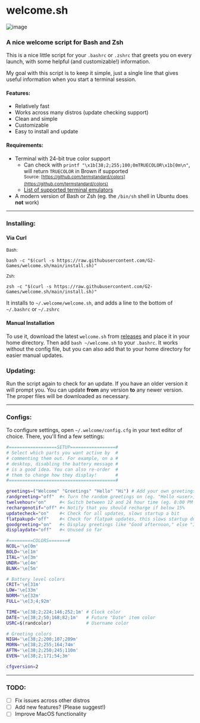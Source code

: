 # welcome.sh
![image](https://user-images.githubusercontent.com/72430668/190891298-c08c8ad8-9270-4549-b3ae-85e48ae2748b.png)

### A nice welcome script for Bash and Zsh
This is a nice little script for your `.bashrc` or `.zshrc` that greets you on every launch, with some helpful (and customizable!) information.

My goal with this script is to keep it simple, just a single line that gives useful information when you start a terminal session.

#### Features:
- Relatively fast
- <span title="Please let me know of other things to support!">Works across many distros (update checking support)</span>
- Clean and simple
- Customizable
- Easy to install and update

#### Requirements:
- Terminal with 24-bit true color support
  - Can check with `printf "\x1b[38;2;255;100;0mTRUECOLOR\x1b[0m\n"`, will return `TRUECOLOR` in Brown if supported<br>
  <sup>Source: [https://github.com/termstandard/colors](https://github.com/termstandard/colors)</sup>
  - [List of supported terminal emulators](https://github.com/termstandard/colors#truecolor-support-in-output-devices)
- A modern version of Bash or Zsh (eg. the `/bin/sh` shell in Ubuntu does **not** work)
<hr>

### Installing:
#### Via Curl
<sub>Bash:</sub>
```
bash -c "$(curl -s https://raw.githubusercontent.com/G2-Games/welcome.sh/main/install.sh)"
``` 
<sub>Zsh:</sub>
```
zsh -c "$(curl -s https://raw.githubusercontent.com/G2-Games/welcome.sh/main/install.sh)"
```

It installs to `~/.welcome/welcome.sh`, and adds a line to the bottom of `~/.bashrc` or `~/.zshrc`

#### Manual Installation
To use it, download the latest `welcome.sh` from <a href="https://github.com/G2-Games/welcome.sh/releases/latest">releases</a> and place it in your home directory. Then add `bash ~/welcome.sh` to your `.bashrc`. It works without the config file, but you can also add that to your home directory for easier manual updates.

### Updating:
Run the script again to check for an update. If you have an older version it will prompt you. You can update **from** any version **to** any newer version. The proper files will be downloaded as necessary.

<hr>

### Configs:
To configure settings, open `~/.welcome/config.cfg` in your text editor of choice. There, you'll find a few settings:

```bash
#==================SETUP=================#
# Select which parts you want active by  #
# commenting them out. For example, on a #
# desktop, disabling the battery message #
# is a good idea. You can also re-order  #
# them to change how they display!       #
#========================================#

greetings=("Welcome" "Greetings" "Hello" "Hi") # Add your own greetings!
randgreeting="off"  #< Turn the random greetings on (eg. "Hello <user>, Hi <user>")
twelvehour="on"     #< Switch between 12 and 24 hour time (eg. 8:00 PM vs 20:00)
rechargenotif="off" #< Notify that you should recharge if below 15%
updatecheck="on"    #< Check for all updates, slows startup a bit
flatpakupd="off"    #< Check for flatpak updates, this slows startup down A LOT
goodgreeting="on"   #< Display greetings like "Good afternoon," else "It's afternoon"
displaydate="off"   #< Unused so far

#=========COLORS=======#
NCOL='\e[0m'
BOLD='\e[1m'
ITAL='\e[3m'
UNDR='\e[4m'
BLNK='\e[5m'

# Battery level colors
CRIT='\e[31m'
LOW='\e[33m'
NORM='\e[32m'
FULL='\e[3;4;92m'

TIME='\e[38;2;224;146;252;1m' # Clock color
DATE='\e[38;2;50;168;82;1m'   # Future "Date" item color
USRC=$(randcolor)             # Username color

# Greeting colors
NIGH='\e[38;2;200;107;209m'
MORN='\e[38;2;255;164;74m'
AFTN='\e[38;2;250;245;110m'
EVEN='\e[38;2;171;54;3m'

cfgversion=2
```
<hr>

### TODO:
- [ ] Fix issues across other distros
- [ ] Add new features? (Please suggest!)
- [ ] Improve MacOS functionality
